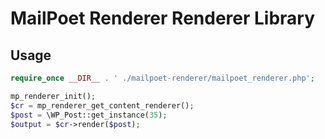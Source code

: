 # MailPoet Renderer Renderer Library

## Usage

```php
require_once __DIR__ . ' ./mailpoet-renderer/mailpoet_renderer.php';

mp_renderer_init();
$cr = mp_renderer_get_content_renderer();
$post = \WP_Post::get_instance(35);
$output = $cr->render($post);


```
